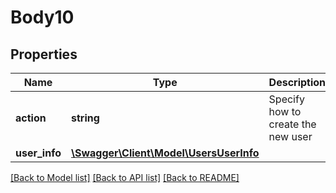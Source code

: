 # Body10

## Properties
Name | Type | Description | Notes
------------ | ------------- | ------------- | -------------
**action** | **string** | Specify how to create the new user | 
**user_info** | [**\Swagger\Client\Model\UsersUserInfo**](UsersUserInfo.md) |  | [optional] 

[[Back to Model list]](../README.md#documentation-for-models) [[Back to API list]](../README.md#documentation-for-api-endpoints) [[Back to README]](../README.md)


